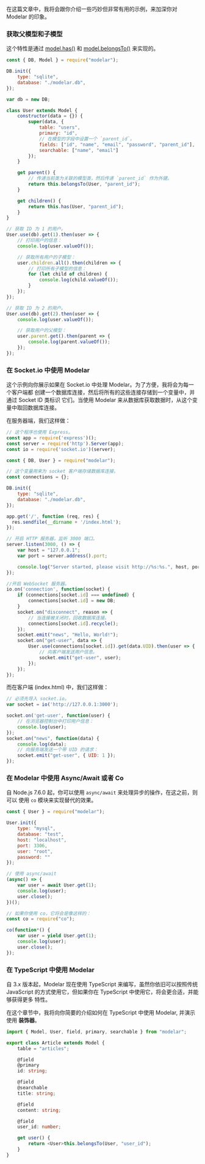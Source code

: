 在这篇文章中，我将会跟你介绍一些巧妙但非常有用的示例，来加深你对 Modelar 的印象。

### 获取父模型和子模型

这个特性是通过 [model.has()](/Docs/TheModelClass#model_has) 和
[model.belongsTo()](/Docs/TheModelClass#model_belongsTo) 来实现的。

```javascript
const { DB, Model } = require("modelar");

DB.init({
    type: "sqlite",
    database: "./modelar.db",
});

var db = new DB;

class User extends Model {
    constructor(data = {}) {
        super(data, {
            table: "users",
            primary: "id",
            // 在模型的字段中设置一个 `parent_id`。
            fields: ["id", "name", "email", "password", "parent_id"],
            searchable: ["name", "email"]
        });
    }

    get parent() {
        // 传递当前类为关联的模型类，然后传递 `parent_id` 作为外键。
        return this.belongsTo(User, "parent_id");
    }

    get children() {
        return this.has(User, "parent_id");
    }
}

// 获取 ID 为 1 的用户。
User.use(db).get(1).then(user => {
    // 打印用户的信息：
    console.log(user.valueOf());

    // 获取所有用户的子模型：
    user.children.all().then(children => {
        // 打印所有子模型的信息：
        for (let child of children) {
            console.log(child.valueOf());
        }
    });
});

// 获取 ID 为 2 的用户。
User.use(db).get(2).then(user => {
    console.log(user.valueOf());

    // 获取用户的父模型：
    user.parent.get().then(parent => {
        console.log(parent.valueOf());
    });
});
```

### 在 Socket.io 中使用 Modelar

这个示例向你展示如果在 Socket.io 中处理 Modelar。为了方便，我将会为每一个客户端都
创建一个数据库连接，然后将所有的这些连接存储到一个变量中，并通过 Socket ID 类标识
它们。当使用 Modelar 来从数据库获取数据时，从这个变量中取回数据库连接。

在服务器端，我们这样做：

```javascript
// 这个程序也使用 Express。
const app = require('express')();
const server = require('http').Server(app);
const io = require('socket.io')(server);

const { DB, User } = require("modelar");

// 这个变量用来为 socket 客户端存储数据库连接。
const connections = {};

DB.init({
    type: "sqlite",
    database: "./modelar.db",
});

app.get('/', function (req, res) {
  res.sendfile(__dirname + '/index.html');
});

// 开启 HTTP 服务器，监听 3000 端口。
server.listen(3000, () => {
    var host = "127.0.0.1";
    var port = server.address().port;

    console.log("Server started, please visit http://%s:%s.", host, port);
});

//开启 WebSocket 服务器。
io.on('connection', function(socket) {
    if (connections[socket.id] === undefined) {
        connections[socket.id] = new DB;
    }
    socket.on("disconnect", reason => {
        // 当连接被关闭时，回收数据库连接。
        connections[socket.id].recycle();
    });
    socket.emit("news", "Hello, World!");
    socket.on("get-user", data => {
        User.use(connections[socket.id]).get(data.UID).then(user => {
            // 向客户端发送用户信息。
            socket.emit("get-user", user);
        });
    });
});
```

而在客户端 (index.html) 中，我们这样做：

```javascript
// 必须先导入 socket.io。
var socket = io('http://127.0.0.1:3000');

socket.on('get-user', function(user) {
    // 在浏览器控制台中打印用户信息：
    console.log(user);
});
socket.on("news", function(data) {
    console.log(data);
    // 向服务端发送一个带 UID 的请求：
    socket.emit("get-user", { UID: 1 });
});
```

### 在 Modelar 中使用 Async/Await 或者 Co

自 Node.js 7.6.0 起，你可以使用 `async/await` 来处理异步的操作，在这之前，则可以
使用 `co` 模块来实现替代的效果。

```javascript
const { User } = require("modelar");

User.init({
    type: "mysql",
    database: "test",
    host: "localhost",
    port: 3306,
    user: "root",
    password: ""
});

// 使用 async/await
(async() => {
    var user = await User.get(1);
    console.log(user);
    user.close();
})();

// 如果你使用 co，它将会是像这样的：
const co = require("co");

co(function*() {
    var user = yield User.get(1);
    console.log(user);
    user.close();
});
```

### 在 TypeScript 中使用 Modelar

自 3.x 版本起，Modelar 现在使用 TypeScript 来编写，虽然你依旧可以按照传统 
JavaScript 的方式使用它，但如果你在 TypeScript 中使用它，将会更合适，并能够获得更多
特性。

在这个章节中，我将向你简要的介绍如何在 TypeScript 中使用 Modelar, 并演示使用
**装饰器**。

```typescript
import { Model, User, field, primary, searchable } from "modelar";

export class Article extends Model {
    table = "articles";

    @field
    @primary
    id: string;

    @field
    @searchable
    title: string;

    @field
    content: string;

    @field
    user_id: number;

    get user() {
        return <User>this.belongsTo(User, "user_id");
    }
}
```